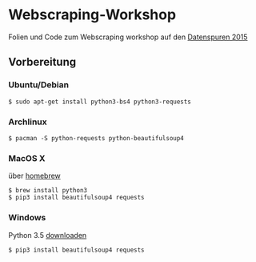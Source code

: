 # Webscraping-Workshop

Folien und Code zum Webscraping workshop auf den [Datenspuren 2015](https://www.datenspuren.de/2015/index.html)

## Vorbereitung

### Ubuntu/Debian

```
$ sudo apt-get install python3-bs4 python3-requests
```

### Archlinux

```
$ pacman -S python-requests python-beautifulsoup4
```

### MacOS X
über [homebrew](http://brew.sh/)

```
$ brew install python3
$ pip3 install beautifulsoup4 requests
```

### Windows

Python 3.5 [downloaden](https://www.python.org/downloads/)

```
$ pip3 install beautifulsoup4 requests
```
